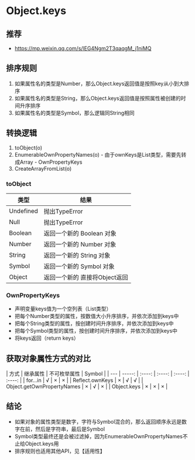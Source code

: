 # Object.keys

## 推荐
  - https://mp.weixin.qq.com/s/lEG4Ngm2T3qaqgM_j1niMQ

## 排序规则
  1. 如果属性名的类型是Number，那么Object.keys返回值是按照key从小到大排序
  2. 如果属性名的类型是String，那么Object.keys返回值是按照属性被创建的时间升序排序
  3. 如果属性名的类型是Symbol，那么逻辑同String相同

## 转换逻辑
  1. toObject(o)
  2. EnumerableOwnPropertyNames(o)
    - 由于ownKeys是List类型，需要先转成Array
    - OwnPropertyKeys
  3. CreateArrayFromList(o)

### toObject
类型 | 结果 |
--- | --- |
Undefined | 抛出TypeError |
Null | 抛出TypeError |
Boolean | 返回一个新的 Boolean 对象 |
Number | 返回一个新的 Number 对象 |
String | 返回一个新的 String 对象 |
Symbol | 返回一个新的 Symbol 对象 |
Object | 返回一个新的 直接将Object返回|

### OwnPropertyKeys
- 声明变量keys值为一个空列表（List类型）
- 把每个Number类型的属性，按数值大小升序排序，并依次添加到keys中
- 把每个String类型的属性，按创建时间升序排序，并依次添加到keys中
- 把每个Symbol类型的属性，按创建时间升序排序，并依次添加到keys中
- 将keys返回（return keys）

## 获取对象属性方式的对比

| 方式 | 继承属性 | 不可枚举属性 | Symbol |
| --- | -----: | :----: | :----: | :----: | :----: |
| for...in |  √ | × | × |
| Reflect.ownKeys | × | √ | √ |
| Object.getOwnPropertyNames | × | √ | × |
| Object.keys | × | × | × |

## 结论
  - 如果对象的属性类型是数字，字符与Symbol混合的，那么返回顺序永远是数字在前，然后是字符串，最后是Symbol
  - Symbol类型最终还是会被过滤掉，因为EnumerableOwnPropertyNames不止给Object.keys用
  - 排序规则也适用其他API，见【适用性】
